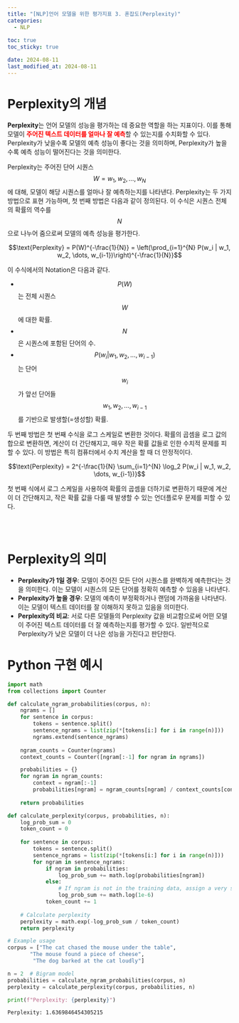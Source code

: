 ```yaml
---
title: "[NLP]언어 모델을 위한 평가지표 3. 혼잡도(Perplexity)"
categories: 
  - NLP
  
toc: true
toc_sticky: true

date: 2024-08-11
last_modified_at: 2024-08-11
---
```


# Perplexity의 개념
**Perplexity**는 언어 모델의 성능을 평가하는 데 중요한 역할을 하는 지표이다. 이를 통해 모델이 <span style="color:red">**주어진 텍스트 데이터를 얼마나 잘 예측**</span>할 수 있는지를 수치화할 수 있다. Perplexity가 낮을수록 모델의 예측 성능이 좋다는 것을 의미하며, Perplexity가 높을수록 예측 성능이 떨어진다는 것을 의미한다.

Perplexity는 주어진 단어 시퀀스 $$W = w_1, w_2, \dots, w_N$$에 대해, 모델이 해당 시퀀스를 얼마나 잘 예측하는지를 나타낸다. Perplexity는 두 가지 방법으로 표현 가능하며, 첫 번째 방법은 다음과 같이 정의된다. 이 수식은 시퀀스 전체의 확률의 역수를 $$N$$으로 나누어 줌으로써 모델의 예측 성능을 평가한다.

<center>$$\text{Perplexity} = P(W)^{-\frac{1}{N}} = \left(\prod_{i=1}^{N} P(w_i | w_1, w_2, \dots, w_{i-1})\right)^{-\frac{1}{N}}$$</center>

이 수식에서의 Notation은 다음과 같다.
- $$P(W)$$는 전체 시퀀스 $$W$$에 대한 확률.
- $$N$$은 시퀀스에 포함된 단어의 수.
- $$P(w_i | w_1, w_2, \dots, w_{i-1})$$는 단어 $$w_i$$가 앞선 단어들 $$w_1, w_2, \dots, w_{i-1}$$를 기반으로 발생할(=생성할) 확률.

두 번째 방법은 첫 번째 수식을 로그 스케일로 변환한 것이다. 확률의 곱셈을 로그 값의 합으로 변환하면, 계산이 더 간단해지고, 매우 작은 확률 값들로 인한 수치적 문제를 피할 수 있다. 이 방법은 특히 컴퓨터에서 수치 계산을 할 때 더 안정적이다.

<center>$$\text{Perplexity} = 2^{-\frac{1}{N} \sum_{i=1}^{N} \log_2 P(w_i | w_1, w_2, \dots, w_{i-1})}$$</center>

첫 번째 식에서 로그 스케일을 사용하여 확률의 곱셈을 더하기로 변환하기 때문에 계산이 더 간단해지고, 작은 확률 값을 다룰 때 발생할 수 있는 언더플로우 문제를 피할 수 있다.

<br/>
<br/>

# Perplexity의 의미
- **Perplexity가 1일 경우**: 모델이 주어진 모든 단어 시퀀스를 완벽하게 예측한다는 것을 의미한다. 이는 모델이 시퀀스의 모든 단어를 정확히 예측할 수 있음을 나타낸다.
- **Perplexity가 높을 경우**: 모델의 예측이 부정확하거나 랜덤에 가까움을 나타낸다. 이는 모델이 텍스트 데이터를 잘 이해하지 못하고 있음을 의미한다.
- **Perplexity의 비교**: 서로 다른 모델들의 Perplexity 값을 비교함으로써 어떤 모델이 주어진 텍스트 데이터를 더 잘 예측하는지를 평가할 수 있다. 일반적으로 Perplexity가 낮은 모델이 더 나은 성능을 가진다고 판단한다.

# Python 구현 예시
```python
import math
from collections import Counter

def calculate_ngram_probabilities(corpus, n):
    ngrams = []
    for sentence in corpus:
        tokens = sentence.split()
        sentence_ngrams = list(zip(*[tokens[i:] for i in range(n)]))
        ngrams.extend(sentence_ngrams)
    
    ngram_counts = Counter(ngrams)
    context_counts = Counter([ngram[:-1] for ngram in ngrams])

    probabilities = {}
    for ngram in ngram_counts:
        context = ngram[:-1]
        probabilities[ngram] = ngram_counts[ngram] / context_counts[context]
    
    return probabilities

def calculate_perplexity(corpus, probabilities, n):
    log_prob_sum = 0
    token_count = 0
    
    for sentence in corpus:
        tokens = sentence.split()
        sentence_ngrams = list(zip(*[tokens[i:] for i in range(n)]))
        for ngram in sentence_ngrams:
            if ngram in probabilities:
                log_prob_sum += math.log(probabilities[ngram])
            else:
                # If ngram is not in the training data, assign a very small probability
                log_prob_sum += math.log(1e-6)
            token_count += 1
    
    # Calculate perplexity
    perplexity = math.exp(-log_prob_sum / token_count)
    return perplexity

# Example usage
corpus = ["The cat chased the mouse under the table",
       "The mouse found a piece of cheese",
        "The dog barked at the cat loudly"]

n = 2  # Bigram model
probabilities = calculate_ngram_probabilities(corpus, n)
perplexity = calculate_perplexity(corpus, probabilities, n)

print(f"Perplexity: {perplexity}")
```
```bash
Perplexity: 1.6369846454305215
```
